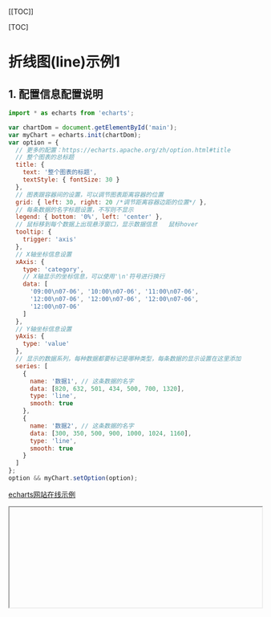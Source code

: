 [[TOC]]

[TOC]



# 折线图(line)示例1

## 1. 配置信息配置说明

```js
import * as echarts from 'echarts';

var chartDom = document.getElementById('main');
var myChart = echarts.init(chartDom);
var option = {
  // 更多的配置：https://echarts.apache.org/zh/option.html#title
  // 整个图表的总标题
  title: {
    text: '整个图表的标题',
    textStyle: { fontSize: 30 }
  },
  // 图表跟容器间的设置，可以调节图表距离容器的位置
  grid: { left: 30, right: 20 /*调节距离容器边距的位置*/ },
  // 每条数据的名字标题设置，不写则不显示
  legend: { bottom: '0%', left: 'center' },
  // 鼠标移到每个数据上出现悬浮窗口，显示数据信息   鼠标hover
  tooltip: {
    trigger: 'axis'
  },
  // X轴坐标信息设置
  xAxis: {
    type: 'category',
    // X轴显示的坐标信息，可以使用'\n'符号进行换行
    data: [
      '09:00\n07-06', '10:00\n07-06', '11:00\n07-06',
      '12:00\n07-06', '12:00\n07-06', '12:00\n07-06',
      '12:00\n07-06'
    ]
  },
  // Y轴坐标信息设置
  yAxis: {
    type: 'value'
  },
  // 显示的数据系列，每种数据都要标记是哪种类型，每条数据的显示设置在这里添加
  series: [
    {
      name: '数据1', // 这条数据的名字
      data: [820, 632, 501, 434, 500, 700, 1320],
      type: 'line',
      smooth: true
    },
    {
      name: '数据2', // 这条数据的名字
      data: [300, 350, 500, 900, 1000, 1024, 1160],
      type: 'line',
      smooth: true
    }
  ]
};
option && myChart.setOption(option);
```

[echarts网站在线示例](https://echarts.apache.org/examples/zh/editor.html?c=line-smooth&code=PYBwLglsB2AEC8sDeAoWsD0HaBezQWJqAhboLKJgdv6BY_wBZhggDOAXFgKYDGFAhgE5i0B07Idmya9gnAOYYAXhQyhIMXlQC2AGwDEkMKqZpM2QC6mgKjlAf2qALCIKBuA0DgFoAyMvVp31ke9GCYAPMM4Dkx8wR2PgA0rrDuXgDKYACeTsgAZjBgkRBSTM4AzAAMwQC-oegFeliw5oD7sYCd2oAWaoAvqQSAfdEkgDD_gPfKgKdygMAxgEFB5oC7sYDdnjUEgLLyJHrinBAAJs5IsDoJ3rA5wbBT4lTOAEzZmABUPYM1gJ3xfaMk-9jF6KWA89aAhuaADqaAdsYEgLAqgOradk3NgLBygEzFQCYSn9AHxmgC5PPQ6cRMaCzZCwABGwGowGUvmyAFIQgsmEtfCxYe5OD5YDd9LBAAT51kA356ABiU7kZXoAoOUAX4qABudADUGgDtbQDpXoBj5WaENegEP5QD2BugqdYKMAAG5MTgOYDAVSQEBzMJgDYwzi-dgeCC0EJ6cmlAAagBd4wAK6tZxU09B4AIIGhguSXhGIgDKwHwsdjucRiGLG93Tf3sZwAbR82QAnPRstkADrQbIAdgAtNkAGw4nwARmyCeTqczObz-fzxZT6azubWBe21dLdYrTcTNbL9Z9-fbJdr5YbvebA9zAF1CmTJ6UAJrW21i-3oGLOw0a92xL2-WXsVQAVyYPhN0-wEIIr0A3z6AdCVmndALOer0AvwmAQMjrIAG6MA9GaAYoS74BvH0A0eq3s8bwQk0gAU6oAm_GADOJgDftoABUp6LQCoQEwrqRmEqDuug0DsMo3o-K8-Y4qUEHAR8nxhOgYZgBGsCRgAHLsazZpk2xrAArNk-ZrAALJkPEcYmaxpkJsD5qx2QTpRHpbj6qgQNAh6Tu6tDKMqYAUM4WoHmE5LoJhWE4XhvivNsxHYKRrzkdJ1G0ZGOS5CsnGCY5saiYW7nZNsAlifm2aScpkqbvh8mKSGWGqepmnhJwOnuuSY4oHkADcQA)

<iframe
  :src="$withBase('/echarts-example/line/001-line-smooth.html')"
  width="100%" height="200"
  frameborder="1" scrolling="No" leftmargin="0" topmargin="0"
/>
